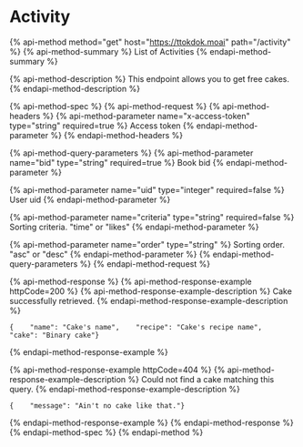 # Activity

{% api-method method="get" host="https://ttokdok.moai" path="/activity" %}
{% api-method-summary %}
List of Activities
{% endapi-method-summary %}

{% api-method-description %}
This endpoint allows you to get free cakes.
{% endapi-method-description %}

{% api-method-spec %}
{% api-method-request %}
{% api-method-headers %}
{% api-method-parameter name="x-access-token" type="string" required=true %}
Access token
{% endapi-method-parameter %}
{% endapi-method-headers %}

{% api-method-query-parameters %}
{% api-method-parameter name="bid" type="string" required=true %}
Book bid
{% endapi-method-parameter %}

{% api-method-parameter name="uid" type="integer" required=false %}
User uid
{% endapi-method-parameter %}

{% api-method-parameter name="criteria" type="string" required=false %}
Sorting criteria. "time" or "likes"
{% endapi-method-parameter %}

{% api-method-parameter name="order" type="string" %}
Sorting order. "asc" or "desc"
{% endapi-method-parameter %}
{% endapi-method-query-parameters %}
{% endapi-method-request %}

{% api-method-response %}
{% api-method-response-example httpCode=200 %}
{% api-method-response-example-description %}
Cake successfully retrieved.
{% endapi-method-response-example-description %}

```
{    "name": "Cake's name",    "recipe": "Cake's recipe name",    "cake": "Binary cake"}
```
{% endapi-method-response-example %}

{% api-method-response-example httpCode=404 %}
{% api-method-response-example-description %}
Could not find a cake matching this query.
{% endapi-method-response-example-description %}

```
{    "message": "Ain't no cake like that."}
```
{% endapi-method-response-example %}
{% endapi-method-response %}
{% endapi-method-spec %}
{% endapi-method %}



